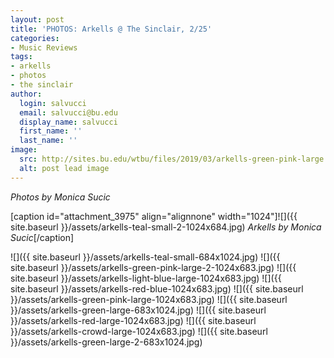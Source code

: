```yaml
---
layout: post
title: 'PHOTOS: Arkells @ The Sinclair, 2/25'
categories:
- Music Reviews
tags:
- arkells
- photos
- the sinclair
author:
  login: salvucci
  email: salvucci@bu.edu
  display_name: salvucci
  first_name: ''
  last_name: ''
image:
  src: http://sites.bu.edu/wtbu/files/2019/03/arkells-green-pink-large.jpg
  alt: post lead image
---
```


_Photos by Monica Sucic_

\[caption id="attachment\_3975" align="alignnone" width="1024"\]![]({{ site.baseurl }}/assets/arkells-teal-small-2-1024x684.jpg) _Arkells by Monica Sucic_\[/caption\]

![]({{ site.baseurl }}/assets/arkells-teal-small-684x1024.jpg) ![]({{ site.baseurl }}/assets/arkells-green-pink-large-2-1024x683.jpg) ![]({{ site.baseurl }}/assets/arkells-light-blue-large-1024x683.jpg) ![]({{ site.baseurl }}/assets/arkells-red-blue-1024x683.jpg) ![]({{ site.baseurl }}/assets/arkells-green-pink-large-1024x683.jpg) ![]({{ site.baseurl }}/assets/arkells-green-large-683x1024.jpg) ![]({{ site.baseurl }}/assets/arkells-red-large-1024x683.jpg) ![]({{ site.baseurl }}/assets/arkells-crowd-large-1024x683.jpg) ![]({{ site.baseurl }}/assets/arkells-green-large-2-683x1024.jpg)